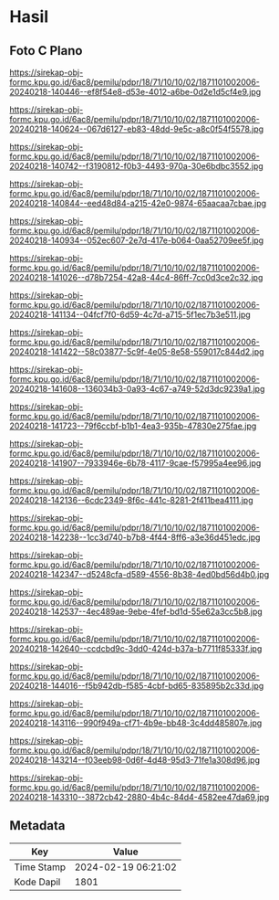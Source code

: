 # Hasil

## Foto C Plano

https://sirekap-obj-formc.kpu.go.id/6ac8/pemilu/pdpr/18/71/10/10/02/1871101002006-20240218-140446--ef8f54e8-d53e-4012-a6be-0d2e1d5cf4e9.jpg

https://sirekap-obj-formc.kpu.go.id/6ac8/pemilu/pdpr/18/71/10/10/02/1871101002006-20240218-140624--067d6127-eb83-48dd-9e5c-a8c0f54f5578.jpg

https://sirekap-obj-formc.kpu.go.id/6ac8/pemilu/pdpr/18/71/10/10/02/1871101002006-20240218-140742--f3190812-f0b3-4493-970a-30e6bdbc3552.jpg

https://sirekap-obj-formc.kpu.go.id/6ac8/pemilu/pdpr/18/71/10/10/02/1871101002006-20240218-140844--eed48d84-a215-42e0-9874-65aacaa7cbae.jpg

https://sirekap-obj-formc.kpu.go.id/6ac8/pemilu/pdpr/18/71/10/10/02/1871101002006-20240218-140934--052ec607-2e7d-417e-b064-0aa52709ee5f.jpg

https://sirekap-obj-formc.kpu.go.id/6ac8/pemilu/pdpr/18/71/10/10/02/1871101002006-20240218-141026--d78b7254-42a8-44c4-86ff-7cc0d3ce2c32.jpg

https://sirekap-obj-formc.kpu.go.id/6ac8/pemilu/pdpr/18/71/10/10/02/1871101002006-20240218-141134--04fcf7f0-6d59-4c7d-a715-5f1ec7b3e511.jpg

https://sirekap-obj-formc.kpu.go.id/6ac8/pemilu/pdpr/18/71/10/10/02/1871101002006-20240218-141422--58c03877-5c9f-4e05-8e58-559017c844d2.jpg

https://sirekap-obj-formc.kpu.go.id/6ac8/pemilu/pdpr/18/71/10/10/02/1871101002006-20240218-141608--136034b3-0a93-4c67-a749-52d3dc9239a1.jpg

https://sirekap-obj-formc.kpu.go.id/6ac8/pemilu/pdpr/18/71/10/10/02/1871101002006-20240218-141723--79f6ccbf-b1b1-4ea3-935b-47830e275fae.jpg

https://sirekap-obj-formc.kpu.go.id/6ac8/pemilu/pdpr/18/71/10/10/02/1871101002006-20240218-141907--7933946e-6b78-4117-9cae-f57995a4ee96.jpg

https://sirekap-obj-formc.kpu.go.id/6ac8/pemilu/pdpr/18/71/10/10/02/1871101002006-20240218-142136--6cdc2349-8f6c-441c-8281-2f411bea4111.jpg

https://sirekap-obj-formc.kpu.go.id/6ac8/pemilu/pdpr/18/71/10/10/02/1871101002006-20240218-142238--1cc3d740-b7b8-4f44-8ff6-a3e36d451edc.jpg

https://sirekap-obj-formc.kpu.go.id/6ac8/pemilu/pdpr/18/71/10/10/02/1871101002006-20240218-142347--d5248cfa-d589-4556-8b38-4ed0bd56d4b0.jpg

https://sirekap-obj-formc.kpu.go.id/6ac8/pemilu/pdpr/18/71/10/10/02/1871101002006-20240218-142537--4ec489ae-9ebe-4fef-bd1d-55e62a3cc5b8.jpg

https://sirekap-obj-formc.kpu.go.id/6ac8/pemilu/pdpr/18/71/10/10/02/1871101002006-20240218-142640--ccdcbd9c-3dd0-424d-b37a-b7711f85333f.jpg

https://sirekap-obj-formc.kpu.go.id/6ac8/pemilu/pdpr/18/71/10/10/02/1871101002006-20240218-144016--f5b942db-f585-4cbf-bd65-835895b2c33d.jpg

https://sirekap-obj-formc.kpu.go.id/6ac8/pemilu/pdpr/18/71/10/10/02/1871101002006-20240218-143116--990f949a-cf71-4b9e-bb48-3c4dd485807e.jpg

https://sirekap-obj-formc.kpu.go.id/6ac8/pemilu/pdpr/18/71/10/10/02/1871101002006-20240218-143214--f03eeb98-0d6f-4d48-95d3-71fe1a308d96.jpg

https://sirekap-obj-formc.kpu.go.id/6ac8/pemilu/pdpr/18/71/10/10/02/1871101002006-20240218-143310--3872cb42-2880-4b4c-84d4-4582ee47da69.jpg


## Metadata

| Key        | Value               |
| ---------- | ------------------- |
| Time Stamp | 2024-02-19 06:21:02 |
| Kode Dapil | 1801                |



